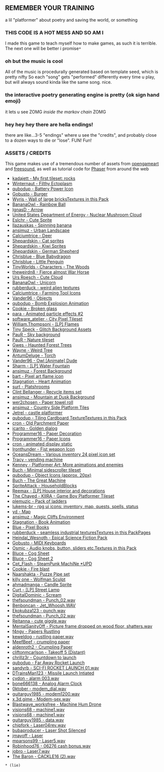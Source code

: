 REMEMBER YOUR TRAINING
-----------------------------------

a lil "platformer" about poetry and saving the world, or something

### THIS CODE IS A HOT MESS AND SO AM I

I made this game to teach myself how to make games, as such it is terrible. The next one will be better i promise`*` 

### oh but the music is cool

All of the music is procedurally generated based on template seed, which is pretty nifty
So each "song" gets "performed" differently every time u play, but will always sound kinda like the same song.
nice.

### the interactive poetry generating engine is pretty {ok sign hand emoji}

it lets u see ZOMG _inside the markov chain_ ZOMG

### hey hey hey there are hella endings!

there are like...3-5 "endings" where u see the "credits", and probably close to a dozen ways to die or "lose". FUN! Fun!

### ASSETS / CREDITS

This game makes use of a tremendous number of assets from [opengameart](http://opengameart.org/) and [freesound](https://www.freesound.org/), as well as tutorial code for [Phaser](http://phaser.io/) from around the web

- [kadajett - My first tileset: rocks](http://opengameart.org/content/my-first-tileset-rocks)
- [Winternaut - Filthy Ectoplasm](http://opengameart.org/content/filthy-ectoplasm)
- [qubodup - Battery Power Icon](http://opengameart.org/content/battery-power-icon)
- [Gobusto - Burger](http://opengameart.org/content/burger)
- [Wyris - Wall of large bricksTextures in this Pack](http://opengameart.org/content/wall-of-large-bricks)
- [BananaOwl - Rainbow Ball](http://opengameart.org/content/rainbow-ball)
- [IgnasD - Arrow](http://opengameart.org/content/arrow)
- [United States Department of Energy - Nuclear Mushroom Cloud](http://opengameart.org/content/nuclear-mushroom-cloud)
- [Eslchr - Cute Sprite](http://opengameart.org/content/cute-sprite)
- [llazauskas - Spinning banana](http://opengameart.org/content/spinning-banana)
- [ansimuz - Urban Landscape](http://opengameart.org/content/urban-landscape)
- [Calciumtrice - Deer](http://opengameart.org/content/deer)
- [Shepardskin - Cat sprites](http://opengameart.org/content/cat-sprites)
- [Shepardskin - Kiwi Sprites](http://opengameart.org/content/kiwi-sprites)
- [Shepardskin - German Shepherd](http://opengameart.org/content/german-shepherd-0)
- [Chrisblue - Blue Babydragon](http://opengameart.org/content/blue-babydragon)
- [Chrisblue - Little Penguin](http://opengameart.org/content/little-penguin)
- [TinyWorlds - Characters  - The Woods](http://opengameart.org/content/characters-the-woods)
- [theweirdn8 - Fierce almost War Horse](http://opengameart.org/content/fierce-almost-war-horse)
- [Urs Roesch - Cute Cloud](http://opengameart.org/content/cute-cloud)
- [BananaOwl - Unicorn](http://opengameart.org/content/unicorn)
- [rubberduck - weird alien textures](http://opengameart.org/content/weird-alien-textures)
- [Calciumtrice - Farming Tool Icons](http://opengameart.org/content/farming-tool-icons)
- [Vander96 - Objects](http://opengameart.org/content/objects-0)
- [qubodup - Bomb Explosion Animation](http://opengameart.org/content/bomb-explosion-animation)
- [Cookie - Broken glass](http://opengameart.org/content/broken-glass)
- [para - Animated particle effects #2](http://opengameart.org/content/animated-particle-effects-2)
- [software_atelier - City Pixel Tileset](http://opengameart.org/content/city-pixel-tileset)
- [William.Thompsonj - [LP] Flames](http://opengameart.org/content/lpc-flames)
- [Tiny Speck - Glitch Background Assets](http://opengameart.org/content/glitch-background-assets)
- [PauR - Sky background](http://opengameart.org/content/sky-background)
- [PauR - Nature tileset](http://opengameart.org/content/nature-tileset)
- [Gwes - Haunted Forest Trees](http://opengameart.org/content/haunted-forest-trees)
- [Wayne - Weird Tree](http://opengameart.org/content/weird-tree)
- [AntumDeluge - Torch](http://opengameart.org/content/torch-0)
- [Vander96 - Owl [Animate] Dude](http://opengameart.org/content/owl-animated-dude)
- [Sharm - [LP] Water Fountain](http://opengameart.org/content/lpc-water-fountain)
- [ansimuz - Forest Background](http://opengameart.org/content/forest-background)
- [bart - Pixel art flame icon](http://opengameart.org/content/pixel-art-flame-icon)
- [Stagnation - Heart Animation](http://opengameart.org/content/heart-animation)
- [surt - Platshrooms](http://opengameart.org/content/platshrooms)
- [Clint Bellanger - Recycle items set](http://opengameart.org/content/recycle-items-set)
- [ansimuz - Mountain at Dusk Background](http://opengameart.org/content/mountain-at-dusk-background)
- [wer2chosen - Paper towel roll](http://opengameart.org/content/paper-towel-roll)
- [ansimuz - Country Side Platform Tiles](http://opengameart.org/content/country-side-platform-tiles)
- [Jetrel - castle platformer](http://opengameart.org/content/castle-platformer)
- [qubodup - Tiling Cardboard TextureTextures in this Pack](http://opengameart.org/content/tiling-cardboard-texture)
- [cron - Old Parchment Paper](http://opengameart.org/content/old-parchment-paper)
- [icarito - Golden dialog](http://opengameart.org/content/golden-dialog)
- [Programmer16 - Paper Decoration](http://opengameart.org/content/paper-decoration)
- [Programmer16 - Paper Icons](http://opengameart.org/content/paper-icons)
- [cron - animated display static](http://opengameart.org/content/animated-display-static)
- [Ironthunder - Fist weapon Icon](http://opengameart.org/content/fist-weapon-icon)
- [OceansDream - Various inventory 24 pixel icon set](http://opengameart.org/content/various-inventory-24-pixel-icon-set)
- [Tracy - vending machine](http://opengameart.org/content/vending-machine)
- [Kenney - Platformer Art: More animations and enemies](http://opengameart.org/content/platformer-art-more-animations-and-enemies)
- [Buch - Minimal sidescroller tileset](http://opengameart.org/content/minimal-sidescroller-tileset)
- [qubodup - Object Icons (approx. 20px)](http://opengameart.org/content/object-icons-approx-20px)
- [Buch - The Great Machine](http://opengameart.org/content/the-great-machine)
- [SpriteAttack - HouseholdBlocks](http://opengameart.org/content/householdblocks)
- [Reemax - [LP] House interior and decorations](http://opengameart.org/content/lpc-house-interior-and-decorations)
- [The Chayed - KIIRA - Game Boy Platformer Tileset](http://opengameart.org/content/game-boy-platformer-tileset)
- [plemuzic - Pack of ladders](http://opengameart.org/content/pack-of-ladders)
- [lukems-br - rpg ui icons: inventory, map, quests, spells, status](http://opengameart.org/content/rpg-ui-icons-inventory-map-quests-spells-status)
- [yd - Map](http://opengameart.org/content/map)
- [ansimuz - Magic Cliffs Environment](http://opengameart.org/content/magic-cliffs-environment)
- [Stagnation - Book Animation](http://opengameart.org/content/book-animation)
- [Blue - Pixel Books](http://opengameart.org/content/pixel-books)
- [rubberduck - seamless industrial texturesTextures in this PackPages](http://opengameart.org/content/seamless-industrial-textures)
- [Heindal_Wesnoth - Epical Science Fiction Pack](http://opengameart.org/content/epical-science-fiction-pack)
- [Gobusto - MIDI Keyboards](http://opengameart.org/content/midi-keyboards)
- [Osmic - Audio knobs, button, sliders etc.Textures in this Pack](http://opengameart.org/content/audio-knobs-button-sliders-etc)
- [Bluce - Cog Sheet](http://opengameart.org/content/cog-sheet)
- [Bluce - Cog Sheet 2](http://opengameart.org/content/cog-sheet-2)
- [Cpt_Flash - SteamPunk MachiNe *UPD](http://opengameart.org/content/steampunk-machine-upd)
- [Cookie - Fire blast](http://opengameart.org/content/fire-blast)
- [Naarshakta - Puzze Pipe set](http://opengameart.org/content/puzze-pipe-set)
- [killy one - Wolfman Sculpt](http://opengameart.org/content/wolfman-sculpt)
- [ahmadmanga - Candle Sprite](http://opengameart.org/content/candle-sprite)
- [Curt - [LP] Street Lamp](http://opengameart.org/content/lpc-street-lamp)
- [DigitalDominic - Scream](https://www.freesound.org/people/DigitalDominic/sounds/175385/)
- [thefsoundman - Punch_02.wav](https://www.freesound.org/people/thefsoundman/sounds/118513/)
- [Benboncan - Jet_Whoosh.WAV](https://www.freesound.org/people/Benboncan/sounds/167563/)
- [Ekokubza123 - punch.wav](https://www.freesound.org/people/Ekokubza123/sounds/104183/)
- [thefsoundman - Punch_02.wav](https://www.freesound.org/people/thefsoundman/sounds/118513/)
- [Reitanna - cute giggle.wav](https://www.freesound.org/people/Reitanna/sounds/252218/)
- [MentalSanityOff - Picture frame dropped on wood floor, shatters.wav](https://www.freesound.org/people/MentalSanityOff/sounds/156578/)
- [f4ngy - Papers Rustling](https://www.freesound.org/people/f4ngy/sounds/240789/)
- [keweldog - rustling paper.wav](https://www.freesound.org/people/keweldog/sounds/181774/)
- [MeefBeef - crumpling paper](https://www.freesound.org/people/MeefBeef/sounds/333256/)
- [aldenroth2 - Crumpling Paper](https://www.freesound.org/people/aldenroth2/sounds/272015/)
- [cliftonmcarlson - Takeoff 5 (Distant)](https://www.freesound.org/people/cliftonmcarlson/sounds/251976/)
- [chrillz3r - Countdown to launch](https://www.freesound.org/people/chrillz3r/sounds/262551/)
- [qubodup - Far Away Rocket Launch](https://www.freesound.org/people/qubodup/sounds/211617/)
- [sandyrb - SCI-FI ROCKET LAUNCH 01.wav](https://www.freesound.org/people/sandyrb/sounds/86295/)
- [DTrainsMan123 - Missile Launch Intiated](https://www.freesound.org/people/DTrainsMan123/sounds/320355/)
- [cydon - alarm 003.wav](https://www.freesound.org/people/cydon/sounds/127708/)
- [bone666138 - Analog Alarm Clock](https://www.freesound.org/people/bone666138/sounds/198841/)
- [0ktober - modem_dial.wav](https://www.freesound.org/people/0ktober/sounds/188828/)
- [guitarguy1985 - modem1200.wav](https://www.freesound.org/people/guitarguy1985/sounds/78657/)
- [x.3d.gime - Modem-sex.wav](https://www.freesound.org/people/x.3d.gime/sounds/54041/)
- [Blastwave_worksfree - Machine Hum Drone](https://www.freesound.org/people/Blastwave_worksfree/sounds/332660/)
- [visions68 - machine1.wav](https://www.freesound.org/people/visions68/sounds/279013/)
- [visions68 - machine1.wav](https://www.freesound.org/people/visions68/sounds/279013/)
- [guitarguy1985 - data.wav](https://www.freesound.org/people/guitarguy1985/sounds/52780/)
- [chipfork - Laser04rev.wav](https://www.freesound.org/people/chipfork/sounds/73226/)
- [bubaproducer - Laser Shot Silenced](https://www.freesound.org/people/bubaproducer/sounds/151022/)
- [jmayoff - Laser](https://www.freesound.org/people/jmayoff/sounds/253446/)
- [mparsons99 - Laser5.wav](https://www.freesound.org/people/mparsons99/sounds/89493/)
- [Robinhood76 - 06276 cash bonus.wav](https://www.freesound.org/people/Robinhood76/sounds/333489/)
- [jobro - Laser7.wav](https://www.freesound.org/people/jobro/sounds/35684/)
- [The Baron - CACKLE16 (2).wav](https://www.freesound.org/people/The%20Baron/sounds/98384/)


```
* (lie)
```